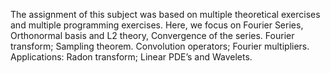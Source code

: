 The assignment of this subject was based on multiple theoretical exercises and multiple programming exercises. Here, we focus on Fourier Series,
Orthonormal basis and L2 theory, Convergence of the series. Fourier transform; Sampling theorem. Convolution operators; Fourier multipliers. 
Applications: Radon transform; Linear PDE’s and Wavelets.
